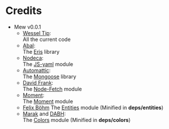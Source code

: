Credits
=======
  - Mew v0.0.1
    * [Wessel Tip](https://github.com/PassTheWessel):<br/>
      All the current code</br>
    * [Abal](https://github.com/abalabahaha):<br/>
      The [Eris](https://github.com/abalabahaha/eris) library
    * [Nodeca](https://github.com/nodeca):<br/>
      The [JS-yaml](https://github.com/nodeca/js-yaml) module
    * [Automattic](https://github.com/Automattic/):<br/>
      The [Mongoose](https://github.com/Automattic/mongoose/) library
    * [David Frank](https://github.com/bitinn):<br/>
      The [Node-Fetch](https://github.com/bitinn/node-fetch) module
    * [Moment](https://github.com/moment):<br/>
      The [Moment](https://github.com/moment/moment) module
    * [Felix Böhm](https://github.com/fb55)
      The [Entities](https://github.com/fb55/entities) module (Minified in **deps/entities**)
    * [Marak](https://github.com/Marak) and [DABH](https://github.com/DABH):<br/>
      The [Colors](https://github.com/Marak/colors.js) module (Minified in **deps/colors**)